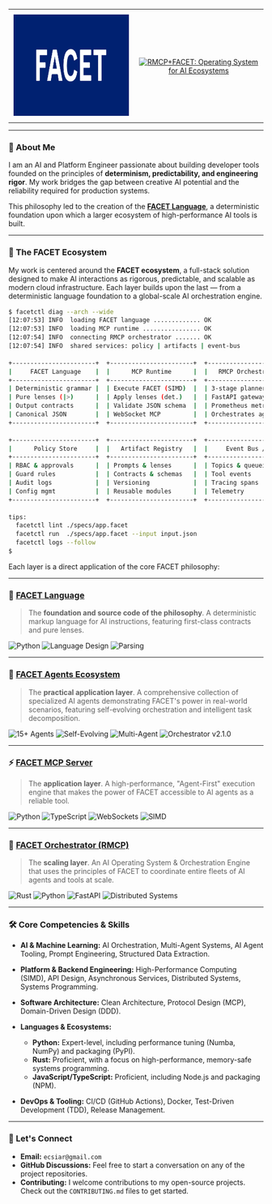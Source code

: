 <table width="100%" border="0" style="border: none; border-collapse: collapse;">
  <tr>
    <td align="center" valign="middle" style="padding: 10px;">
      <a href="https://github.com/rokoss21/FACET">
        <img src="https://github.com/rokoss21/FACET/blob/main/assets/banner.png?raw=true" alt="FACET Logo" height="200">
      </a>
    </td>
    <td align="center" valign="middle" style="padding: 10px;">
      <a href="https://github.com/rokoss21/rmcp-protocol">
        <img src="https://github.com/rokoss21/rmcp-protocol/blob/main/assets/logo.png?raw=true" alt="RMCP+FACET: Operating System for AI Ecosystems" height="200">
      </a>
    </td>
  </tr>
</table>

---

### 👋 About Me

I am an AI and Platform Engineer passionate about building developer tools founded on the principles of **determinism, predictability, and engineering rigor**. My work bridges the gap between creative AI potential and the reliability required for production systems.

This philosophy led to the creation of the **[FACET Language](https://github.com/rokoss21/FACET)**, a deterministic foundation upon which a larger ecosystem of high-performance AI tools is built.

---

### 🚀 The FACET Ecosystem

My work is centered around the **FACET ecosystem**, a full-stack solution designed to make AI interactions as rigorous, predictable, and scalable as modern cloud infrastructure. Each layer builds upon the last — from a deterministic language foundation to a global-scale AI orchestration engine.

```sh
$ facetctl diag --arch --wide
[12:07:53] INFO  loading FACET language ............. OK
[12:07:53] INFO  loading MCP runtime ................ OK
[12:07:54] INFO  connecting RMCP orchestrator ....... OK
[12:07:54] INFO  shared services: policy | artifacts | event-bus

+-----------------------+  +-----------------------+  +-----------------------+
|     FACET Language    |  |      MCP Runtime      |  |   RMCP Orchestrator   |
+-----------------------+  +-----------------------+  +-----------------------+
| Deterministic grammar |  | Execute FACET (SIMD)  |  | 3-stage planner       |
| Pure lenses (|>)      |  | Apply lenses (det.)   |  | FastAPI gateway       |
| Output contracts      |  | Validate JSON schema  |  | Prometheus metrics    |
| Canonical JSON        |  | WebSocket MCP         |  | Orchestrates agents   |
+-----------------------+  +-----------------------+  +-----------------------+

+-----------------------+  +-----------------------+  +-----------------------+
|      Policy Store     |  |   Artifact Registry   |  |     Event Bus / IO    |
+-----------------------+  +-----------------------+  +-----------------------+
| RBAC & approvals      |  | Prompts & lenses      |  | Topics & queueing     |
| Guard rules           |  | Contracts & schemas   |  | Tool events           |
| Audit logs            |  | Versioning            |  | Tracing spans         |
| Config mgmt           |  | Reusable modules      |  | Telemetry             |
+-----------------------+  +-----------------------+  +-----------------------+

tips:
  facetctl lint ./specs/app.facet
  facetctl run  ./specs/app.facet --input input.json
  facetctl logs --follow
$

```

Each layer is a direct application of the core FACET philosophy:

---

### 👑 **[FACET Language](https://github.com/rokoss21/FACET)**

> The **foundation and source code of the philosophy**. A deterministic markup language for AI instructions, featuring first-class contracts and pure lenses.

<p>
  <img src="https://img.shields.io/badge/Python-3776AB?style=for-the-badge&logo=python&logoColor=white" alt="Python">
  <img src="https://img.shields.io/badge/Language_Design-007ACC?style=for-the-badge" alt="Language Design">
  <img src="https://img.shields.io/badge/Parsing-orange?style=for-the-badge" alt="Parsing">
</p>

---

### 🤖 **[FACET Agents Ecosystem](https://github.com/rokoss21/FACET-AGENTS)**

> The **practical application layer**. A comprehensive collection of specialized AI agents demonstrating FACET's power in real-world scenarios, featuring self-evolving orchestration and intelligent task decomposition.

<p>
  <img src="https://img.shields.io/badge/Agents-15+-blue?style=for-the-badge" alt="15+ Agents">
  <img src="https://img.shields.io/badge/Self--Evolving-purple?style=for-the-badge" alt="Self-Evolving">
  <img src="https://img.shields.io/badge/Multi--Agent-green?style=for-the-badge" alt="Multi-Agent">
  <img src="https://img.shields.io/badge/Orchestrator-v2.1.0-orange?style=for-the-badge" alt="Orchestrator v2.1.0">
</p>

---

### ⚡ **[FACET MCP Server](https://github.com/rokoss21/FACET_mcp)**

> The **application layer**. A high-performance, "Agent-First" execution engine that makes the power of FACET accessible to AI agents as a reliable tool.

<p>
  <img src="https://img.shields.io/badge/Python-3776AB?style=for-the-badge&logo=python&logoColor=white" alt="Python">
  <img src="https://img.shields.io/badge/TypeScript-3178C6?style=for-the-badge&logo=typescript&logoColor=white" alt="TypeScript">
  <img src="https://img.shields.io/badge/WebSockets-000000?style=for-the-badge&logo=websocket&logoColor=white" alt="WebSockets">
  <img src="https://img.shields.io/badge/SIMD-red?style=for-the-badge" alt="SIMD">
</p>

---

### 🧠 **[FACET Orchestrator (RMCP)](https://github.com/rokoss21/rmcp-protocol)**

> The **scaling layer**. An AI Operating System & Orchestration Engine that uses the principles of FACET to coordinate entire fleets of AI agents and tools at scale.

<p>
  <img src="https://img.shields.io/badge/Rust-000000?style=for-the-badge&logo=rust&logoColor=white" alt="Rust">
  <img src="https://img.shields.io/badge/Python-3776AB?style=for-the-badge&logo=python&logoColor=white" alt="Python">
  <img src="https://img.shields.io/badge/FastAPI-009688?style=for-the-badge&logo=fastapi&logoColor=white" alt="FastAPI">
  <img src="https://img.shields.io/badge/Distributed_Systems-blueviolet?style=for-the-badge" alt="Distributed Systems">
</p>

---

### 🛠️ Core Competencies & Skills

* **AI & Machine Learning:** AI Orchestration, Multi-Agent Systems, AI Agent Tooling, Prompt Engineering, Structured Data Extraction.
* **Platform & Backend Engineering:** High-Performance Computing (SIMD), API Design, Asynchronous Services, Distributed Systems, Systems Programming.
* **Software Architecture:** Clean Architecture, Protocol Design (MCP), Domain-Driven Design (DDD).
* **Languages & Ecosystems:**

  * **Python:** Expert-level, including performance tuning (Numba, NumPy) and packaging (PyPI).
  * **Rust:** Proficient, with a focus on high-performance, memory-safe systems programming.
  * **JavaScript/TypeScript:** Proficient, including Node.js and packaging (NPM).
* **DevOps & Tooling:** CI/CD (GitHub Actions), Docker, Test-Driven Development (TDD), Release Management.

---

### 💬 Let's Connect

* **Email:** `ecsiar@gmail.com`
* **GitHub Discussions:** Feel free to start a conversation on any of the project repositories.
* **Contributing:** I welcome contributions to my open-source projects. Check out the `CONTRIBUTING.md` files to get started.
